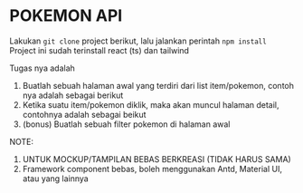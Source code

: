 # POKEMON API

Lakukan `git clone` project berikut, lalu jalankan perintah `npm install`
Project ini sudah terinstall react (ts) dan tailwind

Tugas nya adalah

1. Buatlah sebuah halaman awal yang terdiri dari list item/pokemon, contoh nya adalah sebagai berikut
2. Ketika suatu item/pokemon diklik, maka akan muncul halaman detail, contohnya adalah sebagai beikut
3. (bonus) Buatlah sebuah filter pokemon di halaman awal

NOTE:

1. UNTUK MOCKUP/TAMPILAN BEBAS BERKREASI (TIDAK HARUS SAMA)
2. Framework component bebas, boleh menggunakan Antd, Material UI, atau yang lainnya
